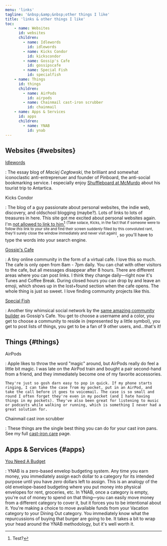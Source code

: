 ```yaml
---
menu: 'links'
tagline: '&nbsp;&amp;&nbsp;other things I like'
title: 'links & other things I like'
toc:
    - name: Websites
      id: websites
      children:
        - name: Idlewords
          id: idlewords
        - name: Kicks Condor
          id: kickscondor
        - name: Gossip's Cafe
          id: gossipscafe
        - name: Special Fish
          id: specialfish
    - name: Things
      id: things
      children:
        - name: AirPods
          id: airpods
        - name: Chainmail cast-iron scrubber
          id: chainmail
    - name: Apps & Services
      id: apps
      children:
        - name: YNAB
          id: ynab
---
```


## Websites {#websites}

[Idlewords](https://idlewords.com) <a id="idlewords"></a>

:   The essay blog of *Maciej Cegłowski*, the brilliant and somewhat iconoclastic anti-entreprenuer and founder of Pinboard, the anti-social bookmarking service. I especially enjoy [Shuffleboard at McMurdo](https://idlewords.com/2016/05/shuffleboard_at_mcmurdo.htm) about his tourist trip to Antartica. 

Kicks Condor <a id="kickscondor"></a>

:   The blog of a guy passionate about personal websites, the indie web, discovery, and oldschool blogging (maybe?). Lots of links to lots of treasures in here. This site got me excited about personal websites again. I'm [not allowed to link to him](https://www.kickscondor.com/okay-shut-up-about-me-now)[^1] <sup>(Take solace, Kicks, in the fact that if someone were to follow *this* link to your site and find their screen suddenly filled by this convoluted rant, they'll surely close the window immediately and never visit again)</sup>, so you'll have to type the words into your search engine.

[^1]: Test?

<a href="http://gossips.cafe/">Gossip's Cafe</a> <a id="gossipscafe"></a>

:    A tiny online community in the form of a virtual cafe. I love this so much. The cafe is only open from 8am - 7pm daily. You can chat with other visitors to the cafe, but all messages disappear after 8 hours. There are different areas where you can post links. I think they change daily—right now it's Tunes and Coffee Break. During closed hours you can drop by and leave an emoji, which shows up in the lost+found section when the cafe opens. The whole thing is just so sweet. I love finding community projects like this.

<a href="https://special.fish">Special Fish</a> <a id="specialfish"></a>

:    Another tiny whimsical social network by the [same amazing community builder](http://bellkiosk.site/) as Gossip's Cafe. You get to choose a username and a color, you get to choose a community to reside in (represented by a little symbol), you get to post lists of things, you get to be a fan of 9 other users, and...that's it!

## Things {#things}

AirPods <a id="airpods"></a>

:   Apple likes to throw the word "magic" around, but AirPods really do feel a little bit magic. I was late on the AirPod train and bought a pair second-hand from a friend, and they immediately become one of my favorite accessories.

    They're just so gosh darn easy to pop in quick. If my phone starts ringing, I can take the case from my pocket, put in an AirPod, and take the call before it goes to voicemail. The case is so small and round I often forget they're even in my pocket (and I hate having things in my pockets). They've also been great for listening to music or podcasts while walking or running, which is something I never had a great solution for.

Chainmail cast iron scrubber <a id="chainmail"></a>

:   These things are the single best thing you can do for your cast iron pans. See my full [cast-iron care](/food/cast-iron) page.

## Apps & Services {#apps}

[You Need A Budget](https://www.youneedabudget.com/) <a id="ynab"></a>

:   YNAB is a zero-based envelop budgeting system. Any time you earn money, you immediately assign each dollar to a category for its intended purpose until you have *zero* dollars left to assign. This is an analogy of the old envelope-based budgeting where you put money into physical envelopes for rent, groceries, etc. In YNAB, once a category is empty, you're out of money to spend on that thing—you can easily move money from a different category to cover it, but it forces you to be intentional about it. You're making a choice to move available funds from your Vacation category to your Dining Out category. You immediately know what the repurcussions of buying that burger are going to be. It takes a bit to wrap your head around the YNAB methodology, but it's well worth it.
